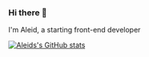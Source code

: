 ### Hi there 👋

I'm Aleid, a starting front-end developer

[![Aleids's GitHub stats](https://github-readme-stats.vercel.app/api?username=AleidS)](https://github.com/AleidS/github-readme-stats)


<!--
**AleidS/AleidS** is a ✨ _special_ ✨ repository because its `README.md` (this file) appears on your GitHub profile.

Here are some ideas to get you started:

- 🔭 I’m currently working on ...
- 🌱 I’m currently learning ...
- 👯 I’m looking to collaborate on ...
- 🤔 I’m looking for help with ...
- 💬 Ask me about ...
- 📫 How to reach me: ...
- 😄 Pronouns: ...
- ⚡ Fun fact: ...
-->
